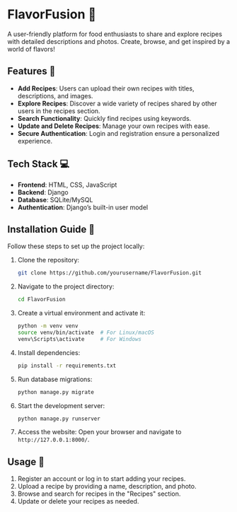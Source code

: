 
# FlavorFusion 🌟  
A user-friendly platform for food enthusiasts to share and explore recipes with detailed descriptions and photos. Create, browse, and get inspired by a world of flavors!  

## Features 🚀  
- **Add Recipes**: Users can upload their own recipes with titles, descriptions, and images.  
- **Explore Recipes**: Discover a wide variety of recipes shared by other users in the recipes section.  
- **Search Functionality**: Quickly find recipes using keywords.  
- **Update and Delete Recipes**: Manage your own recipes with ease.  
- **Secure Authentication**: Login and registration ensure a personalized experience.  

## Tech Stack 💻  
- **Frontend**: HTML, CSS, JavaScript  
- **Backend**: Django  
- **Database**: SQLite/MySQL  
- **Authentication**: Django’s built-in user model  

## Installation Guide 🔧  
Follow these steps to set up the project locally:  

1. Clone the repository:  
   ```bash
   git clone https://github.com/yourusername/FlavorFusion.git
   ```  

2. Navigate to the project directory:  
   ```bash
   cd FlavorFusion
   ```  

3. Create a virtual environment and activate it:  
   ```bash
   python -m venv venv  
   source venv/bin/activate  # For Linux/macOS
   venv\Scripts\activate     # For Windows
   ```  

4. Install dependencies:  
   ```bash
   pip install -r requirements.txt
   ```  

5. Run database migrations:  
   ```bash
   python manage.py migrate
   ```  

6. Start the development server:  
   ```bash
   python manage.py runserver
   ```  

7. Access the website: Open your browser and navigate to `http://127.0.0.1:8000/`.  

## Usage 🥘  
1. Register an account or log in to start adding your recipes.  
2. Upload a recipe by providing a name, description, and photo.  
3. Browse and search for recipes in the "Recipes" section.  
4. Update or delete your recipes as needed.  

